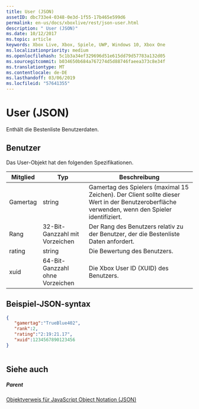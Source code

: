 ```yaml
---
title: User (JSON)
assetID: dbc733e4-0348-0e3d-1f55-17b465e599d6
permalink: en-us/docs/xboxlive/rest/json-user.html
description: " User (JSON)"
ms.date: 10/12/2017
ms.topic: article
keywords: Xbox Live, Xbox, Spiele, UWP, Windows 10, Xbox One
ms.localizationpriority: medium
ms.openlocfilehash: 5c1b3a34ef329696d51e615dd79d57783a132d05
ms.sourcegitcommit: b034650b684a767274d5d88746faeea373c8e34f
ms.translationtype: MT
ms.contentlocale: de-DE
ms.lasthandoff: 03/06/2019
ms.locfileid: "57641355"
---
```

# <a name="user-json"></a>User (JSON)
Enthält die Bestenliste Benutzerdaten. 
<a id="ID4EN"></a>

 
## <a name="user"></a>Benutzer
 
Das User-Objekt hat den folgenden Spezifikationen.
 
| Mitglied| Typ| Beschreibung| 
| --- | --- | --- | 
| Gamertag| string| Gamertag des Spielers (maximal 15 Zeichen). Der Client sollte dieser Wert in der Benutzeroberfläche verwenden, wenn den Spieler identifiziert.| 
| Rang| 32-Bit-Ganzzahl mit Vorzeichen| Der Rang des Benutzers relativ zu der Benutzer, der die Bestenliste Daten anfordert.| 
| rating| string| Die Bewertung des Benutzers.| 
| xuid| 64-Bit-Ganzzahl ohne Vorzeichen| Die Xbox User ID (XUID) des Benutzers.| 
  
<a id="ID4EMC"></a>

 
## <a name="sample-json-syntax"></a>Beispiel-JSON-syntax
 

```json
{ 
   "gamertag":"TrueBlue402",
   "rank":2,
   "rating":"2:19:21.17",
   "xuid":1234567890123456 
}
    
```

  
<a id="ID4EVC"></a>

 
## <a name="see-also"></a>Siehe auch
 
<a id="ID4EXC"></a>

 
##### <a name="parent"></a>Parent 

[Objektverweis für JavaScript Object Notation (JSON)](atoc-xboxlivews-reference-json.md)

   